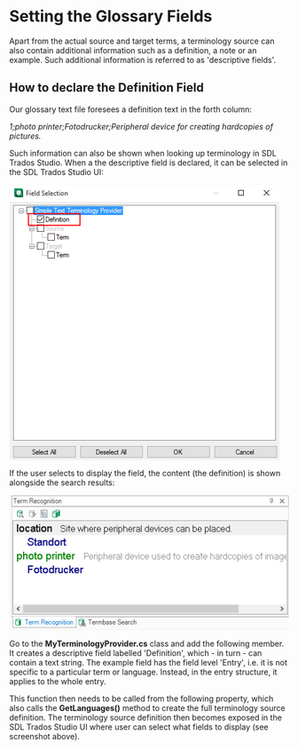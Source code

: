 Setting the Glossary Fields
====
Apart from the actual source and target terms, a terminology source can also contain additional information such as a definition, a note or an example. Such additional information is referred to as 'descriptive fields'.

How to declare the Definition Field
-----
Our glossary text file foresees a definition text in the forth column:

*1;photo printer;Fotodrucker;Peripheral device for creating hardcopies of pictures.*

Such information can also be shown when looking up terminology in SDL Trados Studio. When a the descriptive field is declared, it can be selected in the SDL Trados Studio UI:

<img style="display:block; " src="images/select_fields.jpg" />

If the user selects to display the field, the content (the definition) is shown alongside the search results:

<img style="display:block; " src="images/search_results_with_definition.jpg" />

Go to the **MyTerminologyProvider.cs** class and add the following member. It creates a descriptive field labelled 'Definition', which - in turn - can contain a text string. The example field has the field level 'Entry', i.e. it is not specific to a particular term or language. Instead, in the entry structure, it applies to the whole entry.

This function then needs to be called from the following property, which also calls the **GetLanguages()** method to create the full terminology source definition. The terminology source definition then becomes exposed in the SDL Trados Studio UI where user can select what fields to display (see screenshot above).